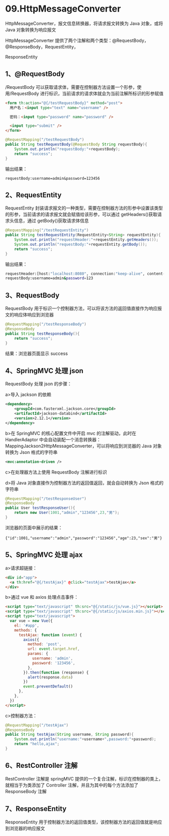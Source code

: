 # 09.HttpMessageConverter

HttpMessageConverter，报文信息转换器，将请求报文转换为 Java 对象，或将 Java 对象转换为响应报文

HttpMessageConverter 提供了两个注解和两个类型：@RequestBody，@ResponseBody，RequestEntity，

ResponseEntity

## 1、@RequestBody

/RequestBody 可以获取请求体，需要在控制器方法设置一个形参，使用/RequestBody 进行标识，当前请求的请求体就会为当前注解所标识的形参赋值

```html
<form th:action="@{/testRequestBody}" method="post">
  用户名：<input type="text" name="username" />

  密码：<input type="password" name="password" />

  <input type="submit" />
</form>
```

```java
@RequestMapping("/testRequestBody")
public String testRequestBody(@RequestBody String requestBody){
    System.out.println("requestBody:"+requestBody);
    return "success";
}
```

输出结果：

`requestBody:username=admin&password=123456`

## 2、RequestEntity

RequestEntity 封装请求报文的一种类型，需要在控制器方法的形参中设置该类型的形参，当前请求的请求报文就会赋值给该形参，可以通过 getHeaders()获取请求头信息，通过 getBody()获取请求体信息

```java
@RequestMapping("/testRequestEntity")
public String testRequestEntity(RequestEntity<String> requestEntity){
    System.out.println("requestHeader:"+requestEntity.getHeaders());
    System.out.println("requestBody:"+requestEntity.getBody());
    return "success";
}
```

输出结果：

```bash
requestHeader:[host:"localhost:8080", connection:"keep-alive", content-length:"27", cache-control:"max-age=0", sec-ch-ua:"" Not A;Brand";v="99", "Chromium";v="90", "Google Chrome";v="90"", sec-ch-ua-mobile:"?0", upgrade-insecure-requests:"1", origin:"[http://localhost:8080](http://localhost:8080)", user-agent:"Mozilla/5.0 (Windows NT 10.0; Win64; x64) AppleWebKit/537.36 (KHTML, like Gecko) Chrome/90.0.4430.93 Safari/537.36"]
requestBody:username=admin&password=123
```

## 3、RequestBody

RequestBody 用于标识一个控制器方法，可以将该方法的返回值直接作为响应报文的响应体响应到浏览器

```java
@RequestMapping("/testResponseBody")
@ResponseBody
public String testResponseBody(){
    return "success";
}
```

结果：浏览器页面显示 success

## 4、SpringMVC 处理 json

RequestBody 处理 json 的步骤：

a>导入 jackson 的依赖

```xml
<dependency>
    <groupId>com.fasterxml.jackson.core</groupId>
    <artifactId>jackson-databind</artifactId>
    <version>2.12.1</version>
</dependency>
```

b>在 SpringMVC 的核心配置文件中开启 mvc 的注解驱动，此时在 HandlerAdaptor 中会自动装配一个消息转换器：MappingJackson2HttpMessageConverter，可以将响应到浏览器的 Java 对象转换为 Json 格式的字符串

```xml
<mvc:annotation-driven />
```

c>在处理器方法上使用 RequestBody 注解进行标识

d>将 Java 对象直接作为控制器方法的返回值返回，就会自动转换为 Json 格式的字符串

```java
@RequestMapping("/testResponseUser")
@ResponseBody
public User testResponseUser(){
    return new User(1001,"admin","123456",23,"男");
}
```

浏览器的页面中展示的结果：

`{"id":1001,"username":"admin","password":"123456","age":23,"sex":"男"}`

## 5、SpringMVC 处理 ajax

a>请求超链接：

```html
<div id="app">
  <a th:href="@{/testAjax}" @click="testAjax">testAjax</a>
</div>
```

b>通过 vue 和 axios 处理点击事件：

```html
<script type="text/javascript" th:src="@{/static/js/vue.js}"></script>
<script type="text/javascript" th:src="@{/static/js/axios.min.js}"></script>
<script type="text/javascript">
  var vue = new Vue({
    el: '#app',
    methods: {
      testAjax: function (event) {
        axios({
          method: 'post',
          url: event.target.href,
          params: {
            username: 'admin',
            password: '123456',
          },
        }).then(function (response) {
          alert(response.data)
        })
        event.preventDefault()
      },
    },
  })
</script>
```

c>控制器方法：

```java
@RequestMapping("/testAjax")
@ResponseBody
public String testAjax(String username, String password){
    System.out.println("username:"+username+",password:"+password);
    return "hello,ajax";
}
```

## 6、RestController 注解

RestController 注解是 springMVC 提供的一个复合注解，标识在控制器的类上，就相当于为类添加了 Controller 注解，并且为其中的每个方法添加了 ResponseBody 注解

## 7、ResponseEntity

ResponseEntity 用于控制器方法的返回值类型，该控制器方法的返回值就是响应到浏览器的响应报文
 
 
 <git-talk/>
